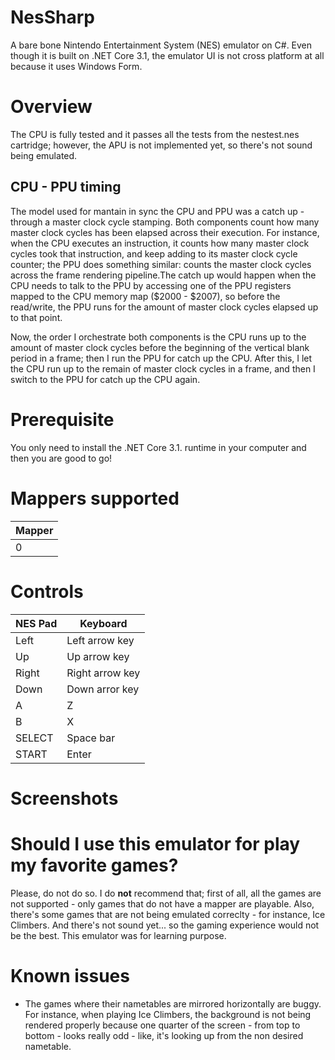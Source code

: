 # NesSharp

A bare bone Nintendo Entertainment System (NES) emulator on C#. Even though it is built on .NET Core 3.1, the emulator UI is not cross platform at all because it uses Windows Form.

# Overview

The CPU is fully tested and it passes all the tests from the nestest.nes cartridge; however, the APU is not implemented yet, so there's not sound being emulated.

## CPU - PPU timing

The model used for mantain in sync the CPU and PPU was a catch up - through a master clock cycle stamping. Both components count how many master clock cycles has been elapsed across their execution. For instance, when the CPU executes an instruction, it counts how many master clock cycles took that instruction, and keep adding to its master clock cycle counter; the PPU does something similar: counts the master clock cycles across the frame rendering pipeline.The catch up would happen when the CPU needs to talk to the PPU by accessing one of the PPU registers mapped to the CPU memory map ($2000 - $2007), so before the read/write, the PPU runs for the amount of master clock cycles elapsed up to that point. 

Now, the order I orchestrate both components is the CPU runs up to the amount of master clock cycles before the beginning of the vertical blank period in a frame; then I run the PPU for catch up the CPU. After this, I let the CPU run up to the remain of master clock cycles in a frame, and then I switch to the PPU for catch up the CPU again.

# Prerequisite

You only need to install the .NET Core 3.1. runtime in your computer and then you are good to go!

# Mappers supported

Mapper | 
-|
0 | 

# Controls

NES Pad | Keyboard
-|-
Left | Left arrow key
Up | Up arrow key
Right | Right arrow key
Down | Down arror key
A | Z
B | X
SELECT | Space bar
START | Enter

# Screenshots

# Should I use this emulator for play my favorite games?

Please, do not do so. I do **not** recommend that; first of all, all the games are not supported - only games that do not have a mapper are playable. Also, there's some games that are not being emulated correclty - for instance, Ice Climbers. And there's not sound yet... so the gaming experience would not be the best. This emulator was for learning purpose.

# Known issues

- The games where their nametables are mirrored horizontally are buggy. For instance, when playing Ice Climbers, the background is not being rendered properly because one quarter of the screen - from top to bottom - looks really odd - like, it's looking up from the non desired nametable.
